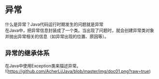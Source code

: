 # 异常
  什么是异常？Java代码运行时期发生的问题就是异常<br>
  在Java中，把异常信息封装成了一个类。当出现了问题时，就会创建异常类对象并抛出异常相关的信息（如异常出现的位置、原因等）。
## 异常的继承体系
  在Java中使用Exception类来描述异常。<br>
   !(https://github.com/AcherLi/Java/blob/master/img/doc01.png?raw=true)
  
